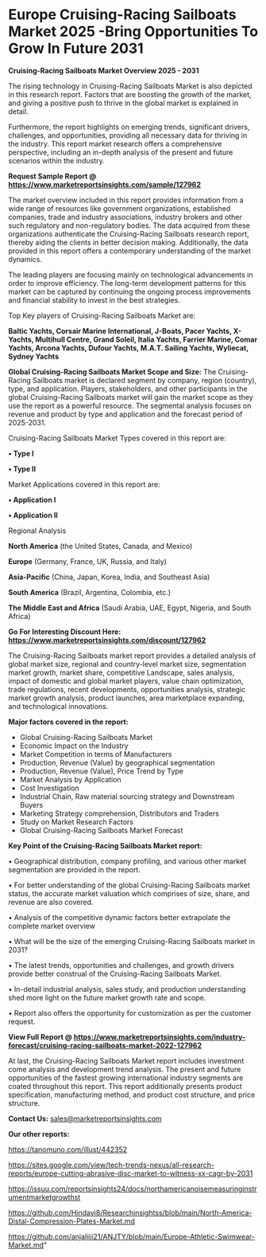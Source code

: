  # Europe Cruising-Racing Sailboats Market 2025 -Bring Opportunities To Grow In Future 2031

<Strong> Cruising-Racing Sailboats Market Overview 2025 - 2031</strong>

The rising technology in Cruising-Racing Sailboats Market is also depicted in this research report. Factors that are boosting the growth of the market, and giving a positive push to thrive in the global market is explained in detail.

Furthermore, the report highlights on emerging trends, significant drivers, challenges, and opportunities, providing all necessary data for thriving in the industry. This report market research offers a comprehensive perspective, including an in-depth analysis of the present and future scenarios within the industry.

<strong>Request Sample Report @ <a href=https://www.marketreportsinsights.com/sample/127962>https://www.marketreportsinsights.com/sample/127962</a></strong>

The market overview included in this report provides information from a wide range of resources like government organizations, established companies, trade and industry associations, industry brokers and other such regulatory and non-regulatory bodies. The data acquired from these organizations authenticate the Cruising-Racing Sailboats research report, thereby aiding the clients in better decision making. Additionally, the data provided in this report offers a contemporary understanding of the market dynamics.

The leading players are focusing mainly on technological advancements in order to improve efficiency. The long-term development patterns for this market can be captured by continuing the ongoing process improvements and financial stability to invest in the best strategies.

Top Key players of Cruising-Racing Sailboats Market are:

<strong>Baltic Yachts, Corsair Marine International, J-Boats, Pacer Yachts, X-Yachts, Multihull Centre, Grand Soleil, Italia Yachts, Farrier Marine, Comar Yachts, Arcona Yachts, Dufour Yachts, M.A.T. Sailing Yachts, Wyliecat, Sydney Yachts</strong>

<strong><b>Global Cruising-Racing Sailboats Market Scope and Size:</b></strong>
The Cruising-Racing Sailboats market is declared segment by company, region (country), type, and application. Players, stakeholders, and other participants in the global Cruising-Racing Sailboats market will gain the market scope as they use the report as a powerful resource. The segmental analysis focuses on revenue and product by type and application and the forecast period of 2025-2031.

Cruising-Racing Sailboats Market Types covered in this report are:

<strong>• Type I

• Type II</strong>

Market Applications covered in this report are:

<strong>• Application I

• Application II</strong> 

Regional Analysis

<strong>North America</strong> (the United States, Canada, and Mexico)

<strong>Europe</strong> (Germany, France, UK, Russia, and Italy)

<strong>Asia-Pacific</strong> (China, Japan, Korea, India, and Southeast Asia)

<strong>South America</strong> (Brazil, Argentina, Colombia, etc.)

<strong>The Middle East and Africa</strong> (Saudi Arabia, UAE, Egypt, Nigeria, and South Africa)

<strong>Go For Interesting Discount Here: <a href=https://www.marketreportsinsights.com/discount/127962>https://www.marketreportsinsights.com/discount/127962</a></strong>

The Cruising-Racing Sailboats market report provides a detailed analysis of global market size, regional and country-level market size, segmentation market growth, market share, competitive Landscape, sales analysis, impact of domestic and global market players, value chain optimization, trade regulations, recent developments, opportunities analysis, strategic market growth analysis, product launches, area marketplace expanding, and technological innovations.

<strong><b>Major factors covered in the report:</b></strong>
<ul>
  <li>Global Cruising-Racing Sailboats Market </li>
  <li>Economic Impact on the Industry</li>
  <li>Market Competition in terms of Manufacturers</li>
  <li>Production, Revenue (Value) by geographical segmentation</li>
  <li>Production, Revenue (Value), Price Trend by Type</li>
  <li>Market Analysis by Application</li>
  <li>Cost Investigation</li>
  <li>Industrial Chain, Raw material sourcing strategy and Downstream Buyers</li>
  <li>Marketing Strategy comprehension, Distributors and Traders</li>
  <li>Study on Market Research Factors</li>
  <li>Global Cruising-Racing Sailboats Market Forecast</li>
</ul>

<strong><b>Key Point of the Cruising-Racing Sailboats Market report:</b></strong>

• Geographical distribution, company profiling, and various other market segmentation are provided in the report.

• For better understanding of the global Cruising-Racing Sailboats market status, the accurate market valuation which comprises of size, share, and revenue are also covered.

• Analysis of the competitive dynamic factors better extrapolate the complete market overview

• What will be the size of the emerging Cruising-Racing Sailboats market in 2031?

• The latest trends, opportunities and challenges, and growth drivers provide better construal of the Cruising-Racing Sailboats Market.

• In-detail industrial analysis, sales study, and production understanding shed more light on the future market growth rate and scope.

• Report also offers the opportunity for customization as per the customer request.

<strong><b>View Full Report @ <a href=https://www.marketreportsinsights.com/industry-forecast/cruising-racing-sailboats-market-2022-127962>https://www.marketreportsinsights.com/industry-forecast/cruising-racing-sailboats-market-2022-127962</a></b></strong>


At last, the Cruising-Racing Sailboats Market report includes investment come analysis and development trend analysis. The present and future opportunities of the fastest growing international industry segments are coated throughout this report. This report additionally presents product specification, manufacturing method, and product cost structure, and price structure.

<strong>Contact Us:</strong>
sales@marketreportsinsights.com

<strong>Our other reports:</strong>

<a href=https://tanomuno.com/illust/442352>https://tanomuno.com/illust/442352</a>

<a href=https://sites.google.com/view/tech-trends-nexus/all-research-reports/europe-cutting-abrasive-disc-market-to-witness-xx-cagr-by-2031>https://sites.google.com/view/tech-trends-nexus/all-research-reports/europe-cutting-abrasive-disc-market-to-witness-xx-cagr-by-2031</a>

<a href=https://issuu.com/reportsinsights24/docs/northamericanoisemeasuringinstrumentmarketgrowthst>https://issuu.com/reportsinsights24/docs/northamericanoisemeasuringinstrumentmarketgrowthst</a>

<a href=https://github.com/Hindavi8/Researchinsightss/blob/main/North-America-Distal-Compression-Plates-Market.md>https://github.com/Hindavi8/Researchinsightss/blob/main/North-America-Distal-Compression-Plates-Market.md</a>

<a href=https://github.com/anjaliiii21/ANJTY/blob/main/Europe-Athletic-Swimwear-Market.md>https://github.com/anjaliiii21/ANJTY/blob/main/Europe-Athletic-Swimwear-Market.md</a>"
